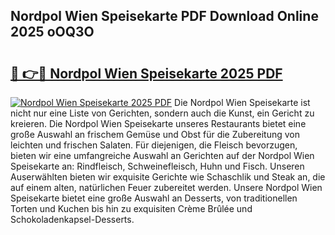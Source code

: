 ## Nordpol Wien Speisekarte PDF Download Online 2025 oOQ3O

# <h2><a href="http://gcbexl.nevu.top/?p=Nordpol+Wien+Speisekarte">🔗 👉🔴 Nordpol Wien Speisekarte 2025 PDF</a></h2>

[![Nordpol Wien Speisekarte 2025 PDF](https://i.imgur.com/dBaPXMq.png)](http://gcbexl.nevu.top/?p=Nordpol+Wien+Speisekarte)
Die Nordpol Wien Speisekarte ist nicht nur eine Liste von Gerichten, sondern auch die Kunst, ein Gericht zu kreieren. Die Nordpol Wien Speisekarte unseres Restaurants bietet eine große Auswahl an frischem Gemüse und Obst für die Zubereitung von leichten und frischen Salaten. Für diejenigen, die Fleisch bevorzugen, bieten wir eine umfangreiche Auswahl an Gerichten auf der Nordpol Wien Speisekarte an: Rindfleisch, Schweinefleisch, Huhn und Fisch. Unseren Auserwählten bieten wir exquisite Gerichte wie Schaschlik und Steak an, die auf einem alten, natürlichen Feuer zubereitet werden. Unsere Nordpol Wien Speisekarte bietet eine große Auswahl an Desserts, von traditionellen Torten und Kuchen bis hin zu exquisiten Crème Brûlée und Schokoladenkapsel-Desserts.
